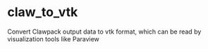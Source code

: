 # claw_to_vtk
Convert Clawpack output data to vtk format, which can be read by visualization tools like Paraview

